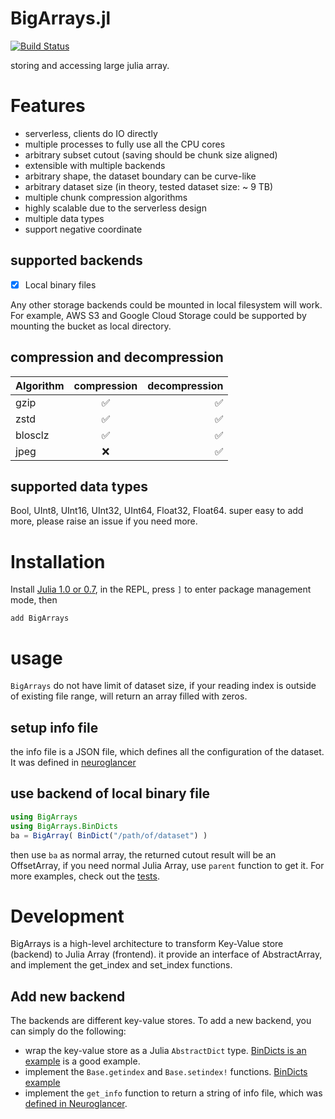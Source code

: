 BigArrays.jl
============
[![Build Status](https://travis-ci.org/seung-lab/BigArrays.jl.svg?branch=master)](https://travis-ci.org/seung-lab/BigArrays.jl)

storing and accessing large julia array.

# Features
- serverless, clients do IO directly
- multiple processes to fully use all the CPU cores
- arbitrary subset cutout (saving should be chunk size aligned)
- extensible with multiple backends
- arbitrary shape, the dataset boundary can be curve-like
- arbitrary dataset size (in theory, tested dataset size: ~ 9 TB)
- multiple chunk compression algorithms
- highly scalable due to the serverless design
- multiple data types 
- support negative coordinate

## supported backends
- [x] Local binary files

Any other storage backends could be mounted in local filesystem will work. For example, AWS S3 and Google Cloud Storage could be supported by mounting the bucket as local directory.

## compression and decompression
| Algorithm     | compression        | decompression      |
| ------------- |:------------------:| ------------------:|
| gzip          | :white_check_mark: | :white_check_mark: |
| zstd          | :white_check_mark: | :white_check_mark: |
| blosclz       | :white_check_mark: | :white_check_mark: |
| jpeg          | :x:                | :white_check_mark: |

## supported data types
Bool, UInt8, UInt16, UInt32, UInt64, Float32, Float64.
super easy to add more, please raise an issue if you need more.

# Installation
Install [Julia 1.0 or 0.7](https://julialang.org/downloads/), in the REPL, press `]` to enter package management mode, then 
```
add BigArrays
```

# usage

`BigArrays` do not have limit of dataset size, if your reading index is outside of existing file range, will return an array filled with zeros.

## setup info file 
the info file is a JSON file, which defines all the configuration of the dataset. It was defined in [neuroglancer](https://github.com/seung-lab/neuroglancer/wiki/Precomputed-API#info-json-file-specification) 

## use backend of local binary file 
```julia
using BigArrays
using BigArrays.BinDicts
ba = BigArray( BinDict("/path/of/dataset") )
```
then use `ba` as normal array, the returned cutout result will be an OffsetArray, if you need normal Julia Array, use `parent` function to get it. 
For more examples, check out the [tests](https://github.com/seung-lab/BigArrays.jl/blob/master/test/BinDicts.jl).

# Development
BigArrays is a high-level architecture to transform Key-Value store (backend) to Julia Array (frontend). it provide an interface of AbstractArray, and implement the get_index and set_index functions. 

## Add new backend
The backends are different key-value stores. To add a new backend, you can simply do the following:
- wrap the key-value store as a Julia `AbstractDict` type. [BinDicts is an example](https://github.com/seung-lab/BigArrays.jl/blob/master/src/backends/BinDicts.jl) is a good example. 
- implement the `Base.getindex` and `Base.setindex!` functions. [BinDicts example](https://github.com/seung-lab/BigArrays.jl/blob/master/src/backends/BinDicts.jl#L26)
- implement the `get_info` function to return a string of info file, which was [defined in Neuroglancer](https://github.com/google/neuroglancer/blob/c9a6b9948dd416997c91e655ec3d67bf6b7e771b/src/neuroglancer/datasource/precomputed/README.md).
